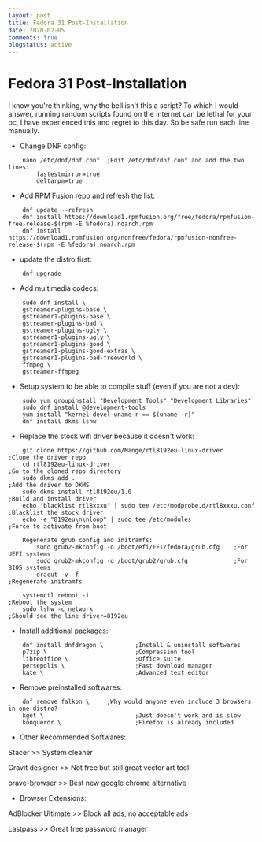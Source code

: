 ```yaml
---
layout: post
title: Fedora 31 Post-Installation
date: 2020-02-05
comments: true
blogstatus: active
---
```

# Fedora 31 Post-Installation
I know you're thinking, why the bell isn't this a script? To which I would answer, running random scripts found on the internet can be lethal for your pc, I have experienced this and regret to this day. So be safe run each line manually.
* Change DNF config:
```
    nano /etc/dnf/dnf.conf	;Edit /etc/dnf/dnf.conf and add the two lines:
        fastestmirror=true
        deltarpm=true
```
* Add RPM Fusion repo and refresh the list:
```
    dnf update --refresh
    dnf install https://download1.rpmfusion.org/free/fedora/rpmfusion-free-release-$(rpm -E %fedora).noarch.rpm 
    dnf install https://download1.rpmfusion.org/nonfree/fedora/rpmfusion-nonfree-release-$(rpm -E %fedora).noarch.rpm
```
* update the distro first:
```
    dnf upgrade
```
* Add multimedia codecs:
```
    sudo dnf install \
    gstreamer-plugins-base \
    gstreamer1-plugins-base \
    gstreamer-plugins-bad \
    gstreamer-plugins-ugly \
    gstreamer1-plugins-ugly \
    gstreamer1-plugins-good \
    gstreamer1-plugins-good-extras \
    gstreamer1-plugins-bad-freeworld \
    ffmpeg \
    gstreamer-ffmpeg
```
* Setup system to be able to compile stuff (even if you are not a dev):
```
    sudo yum groupinstall "Development Tools" "Development Libraries"
    sudo dnf install @development-tools
    yum install "kernel-devel-uname-r == $(uname -r)"
    dnf install dkms lshw
```
* Replace the stock wifi driver because it doesn't work:
```
    git clone https://github.com/Mange/rtl8192eu-linux-driver           ;Clone the driver repo
    cd rtl8192eu-linux-driver                                           ;Go to the cloned repo directory
    sudo dkms add .                                                     ;Add the driver to DKMS
    sudo dkms install rtl8192eu/1.0                                     ;Build and install driver
    echo "blacklist rtl8xxxu" | sudo tee /etc/modprobe.d/rtl8xxxu.conf  ;Blacklist the stock driver
    echo -e "8192eu\n\nloop" | sudo tee /etc/modules                    ;Force to activate from boot
    
    Regenerate grub config and initramfs:
        sudo grub2-mkconfig -o /boot/efi/EFI/fedora/grub.cfg    ;For UEFI systems
        sudo grub2-mkconfig -o /boot/grub2/grub.cfg             ;For BIOS systems
        dracut -v -f                                            ;Regenerate initramfs
        
    systemctl reboot -i                                                 ;Reboot the system
    sudo lshw -c network                                                ;Should see the line driver=8192eu
```
* Install additional packages:
```
    dnf install dnfdragon \         ;Install & uninstall softwares
    p7zip \                         ;Compression tool
    libreoffice \                   ;Office suite
    persepolis \                    ;Fast download manager
    kate \                          ;Advanced text editor
```
* Remove preinstalled softwares:
```
    dnf remove falkon \     ;Why would anyone even include 3 browsers in one distro?
    kget \                          ;Just doesn't work and is slow
    konqueror \                     ;Firefox is already included 
```
* Other Recommended Softwares:

 Stacer >>  System cleaner
 
 Gravit designer    >>  Not free but still great vector art tool
 
 brave-browser >> Best new google chrome alternative

* Browser Extensions:

AdBlocker Ultimate >> Block all ads, no acceptable ads

Lastpass    >>  Great free password manager

